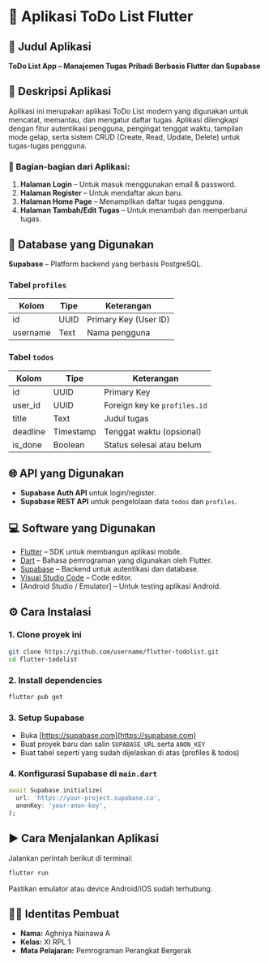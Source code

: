# 📝 Aplikasi ToDo List Flutter

## 📌 Judul Aplikasi
**ToDo List App – Manajemen Tugas Pribadi Berbasis Flutter dan Supabase**

## 🧾 Deskripsi Aplikasi
Aplikasi ini merupakan aplikasi ToDo List modern yang digunakan untuk mencatat, memantau, dan mengatur daftar tugas. Aplikasi dilengkapi dengan fitur autentikasi pengguna, pengingat tenggat waktu, tampilan mode gelap, serta sistem CRUD (Create, Read, Update, Delete) untuk tugas-tugas pengguna.

### 🔎 Bagian-bagian dari Aplikasi:
1. **Halaman Login** – Untuk masuk menggunakan email & password.
2. **Halaman Register** – Untuk mendaftar akun baru.
3. **Halaman Home Page** – Menampilkan daftar tugas pengguna.
4. **Halaman Tambah/Edit Tugas** – Untuk menambah dan memperbarui tugas.

## 🧱 Database yang Digunakan
**Supabase** – Platform backend yang berbasis PostgreSQL.

### Tabel `profiles`
| Kolom    | Tipe | Keterangan            |
| -------- | ---- | --------------------- |
| id       | UUID | Primary Key (User ID) |
| username | Text | Nama pengguna         |

### Tabel `todos`
| Kolom     | Tipe      | Keterangan                    |
| --------- | --------- | ----------------------------- |
| id        | UUID      | Primary Key                   |
| user_id   | UUID      | Foreign key ke `profiles.id`  |
| title     | Text      | Judul tugas                   |
| deadline  | Timestamp | Tenggat waktu (opsional)      |
| is_done   | Boolean   | Status selesai atau belum     |

## 🌐 API yang Digunakan
- **Supabase Auth API** untuk login/register.
- **Supabase REST API** untuk pengelolaan data `todos` dan `profiles`.

## 💻 Software yang Digunakan
- [Flutter](https://flutter.dev) – SDK untuk membangun aplikasi mobile.
- [Dart](https://dart.dev) – Bahasa pemrograman yang digunakan oleh Flutter.
- [Supabase](https://supabase.com) – Backend untuk autentikasi dan database.
- [Visual Studio Code](https://code.visualstudio.com) – Code editor.
- [Android Studio / Emulator] – Untuk testing aplikasi Android.

## ⚙️ Cara Instalasi

### 1. Clone proyek ini
```bash
git clone https://github.com/username/flutter-todolist.git
cd flutter-todolist
```

### 2. Install dependencies
```bash
flutter pub get
```

### 3. Setup Supabase
- Buka [https://supabase.com](https://supabase.com)
- Buat proyek baru dan salin `SUPABASE_URL` serta `ANON_KEY`
- Buat tabel seperti yang sudah dijelaskan di atas (profiles & todos)

### 4. Konfigurasi Supabase di `main.dart`
```dart
await Supabase.initialize(
  url: 'https://your-project.supabase.co',
  anonKey: 'your-anon-key',
);
```

## ▶️ Cara Menjalankan Aplikasi
Jalankan perintah berikut di terminal:
```bash
flutter run
```

Pastikan emulator atau device Android/iOS sudah terhubung.

## 👩‍💻 Identitas Pembuat
- **Nama:** Aghniya Nainawa A  
- **Kelas:** XI RPL 1  
- **Mata Pelajaran:** Pemrograman Perangkat Bergerak  
